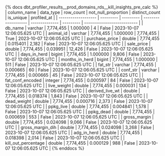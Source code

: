 {% docs dbt_profiler_results__prod_domains_rds__kill_insights_pre_calc  %}
| column_name         | data_type | row_count | not_null_proportion | distinct_count | is_unique | profiled_at                 |
| ------------------- | --------- | --------- | ------------------- | -------------- | --------- | --------------------------- |
| db_name             | varchar   | 7,774,455 |            1.000000 |              4 |     False | 2023-10-07 12:06:05.625 UTC |
| animal_id           | varchar   | 7,774,455 |            1.000000 |      7,774,455 |      True | 2023-10-07 12:06:05.625 UTC |
| purchase_price      | double    | 7,774,455 |            0.015401 |          2,182 |     False | 2023-10-07 12:06:05.625 UTC |
| sale_price          | double    | 7,774,455 |            0.039951 |         12,426 |     False | 2023-10-07 12:06:05.625 UTC |
| days_in_herd        | bigint    | 7,774,455 |            1.000000 |          9,806 |     False | 2023-10-07 12:06:05.625 UTC |
| months_in_herd      | bigint    | 7,774,455 |            1.000000 |            511 |     False | 2023-10-07 12:06:05.625 UTC |
| fat_str             | varchar   | 7,774,455 |            0.000665 |             60 |     False | 2023-10-07 12:06:05.625 UTC |
| conf_str            | varchar   | 7,774,455 |            0.000665 |             45 |     False | 2023-10-07 12:06:05.625 UTC |
| fat_conf_encoded    | integer   | 7,774,455 |            0.000597 |             84 |     False | 2023-10-07 12:06:05.625 UTC |
| live_weight         | double    | 7,774,455 |            0.000031 |            134 |     False | 2023-10-07 12:06:05.625 UTC |
| derived_live_wt     | double    | 7,774,455 |            0.018374 |          1,843 |     False | 2023-10-07 12:06:05.625 UTC |
| dead_weight         | double    | 7,774,455 |            0.000716 |          2,373 |     False | 2023-10-07 12:06:05.625 UTC |
| ppkg_live           | double    | 7,774,455 |            0.004841 |          1,578 |     False | 2023-10-07 12:06:05.625 UTC |
| ppkg_dead           | double    | 7,774,455 |            0.000659 |            553 |     False | 2023-10-07 12:06:05.625 UTC |
| gross_margin        | double    | 7,774,455 |            0.024098 |          9,066 |     False | 2023-10-07 12:06:05.625 UTC |
| gross_margin_dih    | double    | 7,774,455 |            0.024098 |          3,268 |     False | 2023-10-07 12:06:05.625 UTC |
| adg_in_herd         | double    | 7,774,455 |            0.018398 |          2,014 |     False | 2023-10-07 12:06:05.625 UTC |
| kill_out_percentage | double    | 7,774,455 |            0.000129 |            988 |     False | 2023-10-07 12:06:05.625 UTC |
{% enddocs %}
